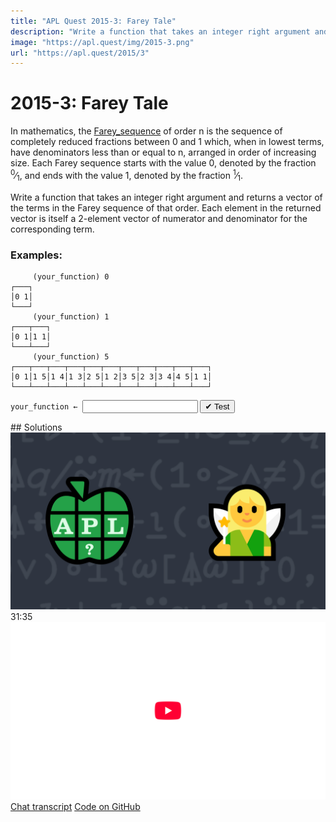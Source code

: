 ```yaml
---
title: "APL Quest 2015-3: Farey Tale"
description: "Write a function that takes an integer right argument and returns a vector of the terms in the Farey sequence of that order."
image: "https://apl.quest/img/2015-3.png"
url: "https://apl.quest/2015/3"
---
```


# <span class=s>2015-</span>3: Farey Tale

In mathematics, the [Farey_sequence](https://en.wikipedia.org/wiki/Farey_sequence) of order n is the sequence of completely reduced fractions between 0 and 1 which, when in lowest terms, have denominators less than or equal to n, arranged in order of increasing size. Each Farey sequence starts with the value 0, denoted by the fraction <sup>0</sup>⁄<sub>1</sub>, and ends with the value 1, denoted by the fraction <sup>1</sup>⁄<sub>1</sub>.

Write a function that takes an integer right argument and returns a vector of the terms in the Farey sequence of that order. Each element in the returned vector is itself a 2-element vector of numerator and denominator for the corresponding term.

### Examples:

```APL
     (your_function) 0 
┌───┐
│0 1│
└───┘
     (your_function) 1
┌───┬───┐
│0 1│1 1│
└───┴───┘
     (your_function) 5
┌───┬───┬───┬───┬───┬───┬───┬───┬───┬───┬───┐
│0 1│1 5│1 4│1 3│2 5│1 2│3 5│2 3│3 4│4 5│1 1│
└───┴───┴───┴───┴───┴───┴───┴───┴───┴───┴───┘
```


                              
<div class="pdiv">
  <code onclick="p_Input.focus()">your_function ← </code><input id="p_Input" autocomplete="off" spellcheck="false" oninput="this.parentElement.querySelector`button`.disabled=false;localStorage.setItem(window.location.pathname,this.value)" onkeypress="subm(event)">
  <button onclick="alert$.next`Testing…`;submitSolution`p`" class="md-button md-button--primary">&#x2714; Test</button>
</div>
<p id="p_Output"></p>
## Solutions
<div onclick="play(this)" title="Video on YouTube" class="yt">
<img alt="Video Thumbnail" src="../../img/2015-3.png">
<time>31:35</time>
<img alt="YouTube" src="../../img/yt-big.png">
</div>
<a href="https://chat.stackexchange.com/transcript/52405?m=61541307#61541307" target="_blank" class="md-button md-button--primary">Chat transcript</a>
<a href="https://github.com/abrudz/apl_quest/blob/main/2015/2.apl" target="_blank" class="md-button md-button--primary right">Code on GitHub</a>

<script>
    testCases={"a":["5","3","1","2","6","7","10"],"b":["0","?10","?20","10+?20"],"f":"{↓⍉↑{1∧(0(⍵=0)+⊂⍵)*1 ¯1} {{0,⍵[⍋⍵]}⍵[⍸1≥⍵]}∪÷/¨,⍳⍵ ⍵}"}
    p_Input.value=localStorage.getItem(window.location.pathname)
    play=e=>e.outerHTML=`<iframe src="https://www.youtube.com/embed/7bLqOYg5DZk?list=PLYKQVqyrAEj9wDIUyLDGtDAFTKY38BUMN&autoplay=1" title="<span class=s>2015-</span>3: Farey Tale (APL Quest 2015-3)" frameborder="0" allow="accelerometer; autoplay; clipboard-write; encrypted-media; gyroscope; picture-in-picture; web-share" referrerpolicy="strict-origin-when-cross-origin" allowfullscreen></iframe>`
</script>
